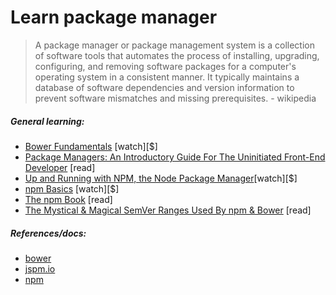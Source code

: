 # Learn package manager

> A package manager or package management system is a collection of software tools that automates the process of installing, upgrading, configuring, and removing software packages for a computer's operating system in a consistent manner. It typically maintains a database of software dependencies and version information to prevent software mismatches and missing prerequisites. - wikipedia

##### General learning:

* [Bower Fundamentals](http://www.pluralsight.com/courses/bower-fundamentals) [watch][$]
* [Package Managers: An Introductory Guide For The Uninitiated Front-End Developer](http://codylindley.com/techpro/2013_04_12__package-managers-an-introducto/) [read]
* [Up and Running with NPM, the Node Package Manager](http://www.lynda.com/Developer-Web-Development-tutorials/Up-Running-NPM-Node-Package-Manager/409274-2.html)[watch][$]
* [npm Basics](http://teamtreehouse.com/library/npm-basics) [watch][$]
* [The npm Book](https://leanpub.com/npm) [read]
* [The Mystical & Magical SemVer Ranges Used By npm & Bower](http://developer.telerik.com/featured/mystical-magical-semver-ranges-used-npm-bower/) [read]

##### References/docs:

* [bower](http://bower.io/)
* [jspm.io](http://jspm.io/)
* [npm](https://www.npmjs.com/)






















 






